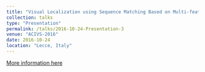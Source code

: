 ```yaml
---
title: "Visual Localization using Sequence Matching Based on Multi-feature Combination"
collection: talks
type: "Presentation"
permalink: /talks/2016-10-24-Presentation-3
venue: "ACIVS-2016"
date: 2016-10-24
location: "Lecce, Italy"
---
```


[More information here](http://acivs.org/acivs2016/)
